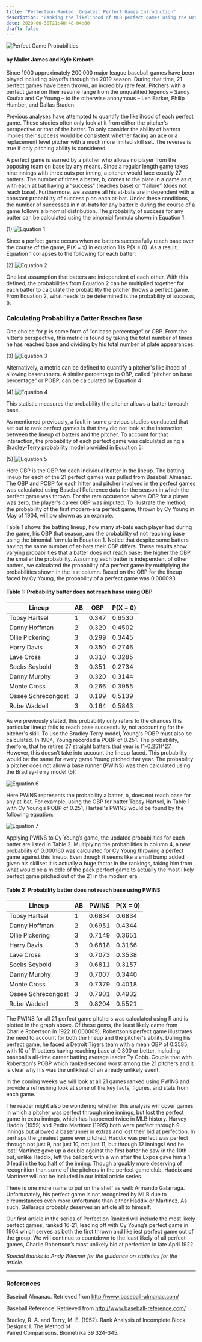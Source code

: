 ```yaml
---
title: "Perfection Ranked: Greatest Perfect Games Introduction"
description: "Ranking the likelihood of MLB perfect games using the Bradley-Terry method"
date: 2020-06-30T21:40:48-04:00
draft: false
--- 
```

![Perfect Game Probabilities](https://i.imgur.com/g7y7biY.png)

#### by Mallet James and Kyle Kroboth

Since 1900 approximately 200,000 major league baseball games have been played including playoffs through the 2019 season.  During that time, 21 perfect games have been thrown, an incredibly rare feat. Pitchers with a perfect game on their resume range from the unqualified legends – Sandy Koufax and Cy Young – to the otherwise anonymous – Len Barker, Philip Humber, and Dallas Braden. 

Previous analyses have attempted to quantify the likelihood of each perfect game. These studies often only look at it from either the pitcher’s perspective or that of the batter. To only consider the ability of batters implies their success would be consistent whether facing an ace or a replacement level pitcher with a much more limited skill set.  The reverse is true if only pitching ability is considered.

A perfect game is earned by a pitcher who allows no player from the opposing team on base by any means. Since a regular length game takes nine innings with three outs per inning, a pitcher would face exactly 27 batters. The number of times a batter, b, comes to the plate in a game as n, with each at bat having a “success” (reaches base) or “failure” (does not reach base).  Furthermore, we assume all his at-bats are independent with a constant probability of success p on each at-bat. Under these conditions, the number of successes in n at-bats for any batter b during the course of a game follows a binomial distribution. The probability of success for any batter can be calculated using the binomial formula shown in Equation 1.

(1)	![Equation 1](https://i.imgur.com/sR4bRmG.png)

Since a perfect game occurs when no batters successfully reach base over the course of the game, P(X = x) in equation 1 is P(X = 0). As a result, Equation 1 collapses to the following for each batter:

(2)	![Equation 2](https://i.imgur.com/hkfyWU0.png)

One last assumption that batters are independent of each other. With this defined, the probabilities from Equation 2 can be multiplied together for each batter to calculate the probability the pitcher throws a perfect game. From Equation 2, what needs to be determined is the probability of success, p.  

### Calculating Probability a Batter Reaches Base

One choice for p is some form of “on base percentage” or OBP. From the hitter’s perspective, this metric is found by taking the total number of times he has reached base and dividing by his total number of plate appearances:

(3)	![Equation 3](https://i.imgur.com/H7Jp7xN.png)

Alternatively, a metric can be defined to quantify a pitcher's likelihood of allowing baserunners. A similar percentage to OBP, called “pitcher on base percentage” or POBP, can be calculated by Equation 4:

(4) ![Equation 4](https://i.imgur.com/E105etU.png)

This statistic measures the probability the pitcher allows a batter to reach base.

As mentioned previously, a fault in some previous studies conducted that set out to rank perfect games is that they did not look at the interaction between the lineup of batters and the pitcher. To account for that interaction, the probability of each perfect game was calculated using a Bradley-Terry probability model provided in Equation 5:

(5) ![Equation 5](https://i.imgur.com/PN5B44T.png)

Here OBP is the OBP for each individual batter in the lineup. The batting lineup for each of the 21 perfect games was pulled from Baseball Almanac. The OBP and POBP for each hitter and pitcher involved in the perfect games was calculated using Baseball Reference data for the season in which the perfect game was thrown. For the rare occurence where OBP for a player was zero, the player's career OBP was imputed. To illustrate the method, the probability of the first modern-era perfect game, thrown by Cy Young in May of 1904, will bw shown as an example.

Table 1 shows the batting lineup, how many at-bats each player had during the game, his OBP that season, and the probability of not reaching base using the binomial formula in Equation 1. Notice that despite some batters having the same number of at-bats their OBP differs.  These results show varying probabilities that a batter does not reach base; the higher the OBP the smaller the probability. Assuming each batter is independent of other batters, we calculated the probability of a perfect game by multiplying the probabilities shown in the last column.  Based on the OBP for the lineup faced by Cy Young, the probability of a perfect game was 0.000093.

#### Table 1: Probability batter does not reach base using OBP

|Lineup	            |AB	   |OBP	    |P(X = 0)|
|-------------------|------|--------|--------|
|Topsy Hartsel	    | 1	   | 0.347	| 0.6530 |
|Danny Hoffman	    | 2	   | 0.329	| 0.4502 |
|Ollie Pickering	| 3	   | 0.299	| 0.3445 |
|Harry Davis	    | 3	   | 0.350	| 0.2746 |
|Lave Cross	        | 3	   | 0.310	| 0.3285 |
|Socks Seybold	    | 3	   | 0.351	| 0.2734 |
|Danny Murphy	    | 3	   | 0.320	| 0.3144 |
|Monte Cross	    | 3	   | 0.266	| 0.3955 |
|Ossee Schrecongost	| 3	   | 0.199	| 0.5139 |
|Rube Waddell	    | 3	   | 0.164	| 0.5843 |

As we previously stated, this probability only refers to the chances this particular lineup fails to reach base successfully, not accounting for the pitcher's skill. To use the Bradley-Terry model, Young's POBP must also be calculated. In 1904, Young recorded a POBP of 0.251. The probability, therfore, that he retires 27 straight batters that year is (1-0.251)^27. However, this doesn’t take into account the lineup faced. This probability would be the same for every game Young pitched that year. The probability a pitcher does not allow a base runner (PWINS) was then calculated using the Bradley-Terry model (5):

![Equation 6](https://i.imgur.com/YSI9cUZ.png)

Here PWINS represents the probability a batter, b, does not reach base for any at-bat. For example, using the OBP for batter Topsy Hartsel, in Table 1 with Cy Young’s POBP of 0.251, Hartsel's PWINS would be found by the following equation:

![Equation 7](https://i.imgur.com/vTvkzPp.png)

Applying PWINS to Cy Young’s game, the updated probabilities for each batter are listed in Table 2. Multiplying the probabilities in column 4, a new probability of 0.000160 was calculated for Cy Young throwing a perfect game against this lineup. Even though it seems like a small bump added given his skillset it is actually a huge factor in the rankings, taking him from what would be a middle of the pack perfect game to actually the most likely perfect game pitched out of the 21 in the modern era.

#### Table 2: Probability batter does not reach base using PWINS

|Lineup	            |AB	   |PWINS	|P(X = 0)|
|-------------------|------|--------|--------|
|Topsy Hartsel	    | 1	   | 0.6834	| 0.6834 |
|Danny Hoffman	    | 2	   | 0.6951	| 0.4344 |
|Ollie Pickering	| 3	   | 0.7149	| 0.3651 |
|Harry Davis	    | 3	   | 0.6818	| 0.3166 |
|Lave Cross	        | 3	   | 0.7073	| 0.3538 |
|Socks Seybold	    | 3	   | 0.6811	| 0.3157 |
|Danny Murphy	    | 3	   | 0.7007	| 0.3440 |
|Monte Cross	    | 3	   | 0.7379	| 0.4018 |
|Ossee Schrecongost	| 3	   | 0.7901	| 0.4932 |
|Rube Waddell	    | 3	   | 0.8204	| 0.5521 |

The PWINS for all 21 perfect game pitchers was calculated using R and is plotted in the graph above. Of these gems, the least likely came from Charlie Robertson in 1922 (0.000009). Robertson’s perfect game illustrates the need to account for both the lineup and the pitcher's ability. During his perfect game, he faced a Detroit Tigers team with a mean OBP of 0.3585, with 10 of 11 batters having reaching base at 0.300 or better, including baseball’s all-time career batting average leader Ty Cobb.  Couple that with Robertson's POBP which ranked second worst among the 21 pitchers and it is clear why his was the unlikliest of an already unlikely event. 

In the coming weeks we will look at all 21 games ranked using PWINS and provide a refreshing look at some of the key facts, figures, and stats from each game. 

The reader might also be wondering whether this analysis will cover games in which a pitcher was perfect through nine innings, but lost the perfect game in extra innings, which has happened twice in MLB history. Harvey Haddix (1959) and Pedro Martinez (1995) both were perfect through 9 innings but allowed a baserunner in extras and lost their bid at perfection. In perhaps the greatest game ever pitched, Haddix was perfect was perfect through not just 9, not just 10, not just 11, but through 12 innings! And he lost! Martinez gave up a double against the first batter he saw in the 10th but, unlike Haddix, left the ballpark with a win after the Expos gave him a 1-0 lead in the top half of the inning. Though arguably more deserving of recognition than some of the pitchers in the perfect game club, Haddix and Martinez will not be included in our initial article series.

There is one more name to put on the shelf as well: Armando Galarraga. Unfortunately, his perfect game is not recognized by MLB due to circumstances even more unfortunate than either Haddix or Martinez. As such, Gallaraga probably deserves an article all to himself.

Our first article in the series of Perfection Ranked will include the most likely perfect games, ranked 16-21, leading off with Cy Young’s perfect game in 1904 which serves as both the first thrown and likeliest perfect game out of the group. We will continue to countdown to the least likely of all perfect games, Charlie Robertson’s most unlikely bid at perfection in late April 1922.

*Special thanks to Andy Wiesner for the guidance on statistics for the article.*

---------------------------------------------------------------------------------------------------------------------------------------------
### References

Baseball Almanac. Retrieved from http://www.baseball-almanac.com/   

Baseball Reference. Retrieved from http://www.baseball-reference.com/

Bradley, R. A. and Terry, M. E. (1952). Rank Analysis of Incomplete Block Designs: I. The Method of    
   Paired Comparisons. Biometrika 39 324-345.
